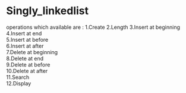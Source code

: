 # Singly_linkedlist
operations which available are : 
1.Create
2.Length
3.Insert at beginning   
4.Insert at end  
5.Insert at before  
6.Insert at after  
7.Delete at beginning  
8.Delete at end  
9.Delete at before  
10.Delete at after  
11.Search  
12.Display 

